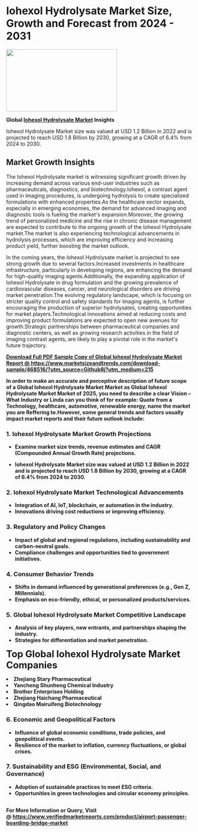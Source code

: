 <H1>Iohexol Hydrolysate Market Size, Growth and Forecast from 2024 - 2031</H1><img class="aligncenter size-medium wp-image-584254" src="https://thirdeyenews.in/wp-content/uploads/2024/09/Global-Market-Research-300x168.jpeg" alt="" width="300" height="168" /><p><strong>Global&nbsp;<a href="https://www.marketsizeandtrends.com/download-sample/468516/?utm_source=Github8j?utm_medium=215">Iohexol Hydrolysate Market</a> Insights</strong></p><p>Iohexol Hydrolysate Market size was valued at USD 1.2 Billion in 2022 and is projected to reach USD 1.8 Billion by 2030, growing at a CAGR of 6.4% from 2024 to 2030.</p><p><h2>Market Growth Insights</h2> <p>The Iohexol Hydrolysate market is witnessing significant growth driven by increasing demand across various end-user industries such as pharmaceuticals, diagnostics, and biotechnology.Iohexol, a contrast agent used in imaging procedures, is undergoing hydrolysis to create specialized formulations with enhanced properties.As the healthcare sector expands, especially in emerging economies, the demand for advanced imaging and diagnostic tools is fueling the market's expansion.Moreover, the growing trend of personalized medicine and the rise in chronic disease management are expected to contribute to the ongoing growth of the Iohexol Hydrolysate market.The market is also experiencing technological advancements in hydrolysis processes, which are improving efficiency and increasing product yield, further boosting the market outlook.</p> <p><strong><a href="#"></a></strong></p> <p>In the coming years, the Iohexol Hydrolysate market is projected to see strong growth due to several factors.Increased investments in healthcare infrastructure, particularly in developing regions, are enhancing the demand for high-quality imaging agents.Additionally, the expanding application of Iohexol Hydrolysate in drug formulation and the growing prevalence of cardiovascular diseases, cancer, and neurological disorders are driving market penetration.The evolving regulatory landscape, which is focusing on stricter quality control and safety standards for imaging agents, is further encouraging the production of superior hydrolysates, creating opportunities for market players.Technological innovations aimed at reducing costs and improving product formulations are expected to open new avenues for growth.Strategic partnerships between pharmaceutical companies and diagnostic centers, as well as growing research activities in the field of imaging contrast agents, are likely to play a pivotal role in the market's future trajectory.</p> <p><strong><a href="#"></p><p><span class=""><strong>Download Full PDF Sample Copy of Global Iohexol Hydrolysate Market Report</strong> @ <a href="https://www.marketsizeandtrends.com/download-sample/468516/?utm_source=Github8j?utm_medium=215" target="_blank">https://www.marketsizeandtrends.com/download-sample/468516/?utm_source=Github8j?utm_medium=215</a></span></p><p>In order to make an accurate and perceptive description of future scope of a Global&nbsp;Iohexol Hydrolysate Market Market as Global&nbsp;Iohexol Hydrolysate Market Market of 2025, you need to describe a clear Vision &ndash; What Industry or Linda can you think of for example: Quote from a Technology, healthcare, automotive, renewable energy, name the market you are Reffering to.However, some general trends and factors usually impact market reports and their future outlook include:</p><h3>1.&nbsp;<strong>Iohexol Hydrolysate Market Growth Projections</strong></h3><ul><li>Examine market size trends, revenue estimates and CAGR (Compounded Annual Growth Rate) projections.</li><li><p>Iohexol Hydrolysate Market size was valued at USD 1.2 Billion in 2022 and is projected to reach USD 1.8 Billion by 2030, growing at a CAGR of 6.4% from 2024 to 2030.</p></li></ul><h3>2.&nbsp;<strong>Iohexol Hydrolysate Market Technological Advancements</strong></h3><ul><li>Integration of AI, IoT, blockchain, or automation in the industry.</li><li>Innovations driving cost reductions or improving efficiency.</li></ul><h3>3.&nbsp;<strong>Regulatory and Policy Changes</strong></h3><ul><li>Impact of global and regional regulations, including sustainability and carbon-neutral goals.</li><li>Compliance challenges and opportunities tied to government initiatives.</li></ul><h3>4.&nbsp;<strong>Consumer Behavior Trends</strong></h3><ul><li>Shifts in demand influenced by generational preferences (e.g., Gen Z, Millennials).</li><li>Emphasis on eco-friendly, ethical, or personalized products/services.</li></ul><h3>5.&nbsp;<strong>Global Iohexol Hydrolysate Market Competitive Landscape</strong></h3><ul><li>Analysis of key players, new entrants, and partnerships shaping the industry.</li><li>Strategies for differentiation and market penetration.</li></ul><p data-pm-slice="1 1 []"><span style="color: inherit; font-family: inherit; font-size: 25px;">Top Global Iohexol Hydrolysate Market Companies</span></p><div class="" data-test-id=""><p><li>Zhejiang Stary Pharmaceutical</li><li> Yancheng Shunheng Chemical Industry</li><li> Brother Enterprises Holding</li><li> Zhejiang Haichang Pharmaceutical</li><li> Qingdao Mairuifeng Biotechnology</li></p></div><h3>6.&nbsp;<strong>Economic and Geopolitical Factors</strong></h3><ul><li>Influence of global economic conditions, trade policies, and geopolitical events.</li><li>Resilience of the market to inflation, currency fluctuations, or global crises.</li></ul><h3>7.&nbsp;<strong>Sustainability and ESG (Environmental, Social, and Governance)</strong></h3><ul><li>Adoption of sustainable practices to meet ESG criteria.</li><li>Opportunities in green technologies and circular economy principles.</li></ul><h2><strong style="font-size: 14px;">For More Information or Query, Visit @&nbsp;</strong><a style="background-color: #ffffff; font-size: 14px;" href="https://www.marketsizeandtrends.com/report/iohexol-hydrolysate-market/" target="_blank">https://www.verifiedmarketreports.com/product/airport-passenger-boarding-bridge-market</a></h2>